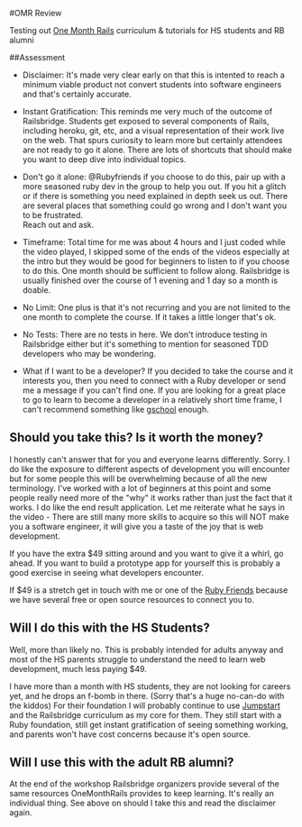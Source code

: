 #OMR Review

Testing out [One Month Rails](http://www.onemonthrails.com/) curriculum & tutorials for HS students and RB alumni

##Assessment

* Disclaimer: It's made very clear early on that this is intented to reach a minimum viable product not convert students into software engineers and that's certainly accurate.

* Instant Gratification: This reminds me very much of the outcome of  Railsbridge.  Students get exposed to several components of Rails, including heroku, git, etc, and a visual representation of their work live on the web. That spurs curiosity to learn more but certainly attendees are not ready to go it alone. There are lots of shortcuts that should make you want to deep dive into individual topics.

* Don't go it alone: @Rubyfriends if you choose to do this, pair up with a more seasoned ruby dev in the group to help you out.  If you hit a glitch or if there is something you need explained in depth seek us out.  There are several places that something could go wrong and I don't want you to be frustrated.  
Reach out and ask.

* Timeframe: Total time for me was about 4 hours and I just coded while the video played, I skipped some of the ends of the videos especially at the intro but they would be good for beginners to listen to if you choose to do this. One month should be sufficient to follow along. Railsbridge is usually finished over the course of 1 evening and 1 day so a month is doable. 

* No Limit: One plus is that it's not recurring and you are not limited to the one month to complete the course.  If it takes a little longer that's ok.  

* No Tests:  There are no tests in here.  We don't introduce testing in Railsbridge either but it's something to mention for seasoned TDD developers who may be wondering. 

* What if I want to be a developer?  If you decided to take the course and it interests you, then you need to connect with a Ruby developer or send me a message if you can't find one. If you are looking for a great place to go to learn to become a developer in a relatively short time frame, I can't recommend something like [gschool](http://www.gschool.it/) enough.  

## Should you take this?  Is it worth the money? 

I honestly can't answer that for you and everyone learns differently.  Sorry.  I do like the exposure to different aspects of development you will encounter but for some people this will be overwhelming because of all the new terminology.  I've worked with a lot of beginners at this point and some people really need more of the "why" it works rather than just the fact that it works.  I do like the end result application.  Let me reiterate what he says in the video - There are still many more skills to acquire so this will NOT make you a software engineer, it will give you a taste of the joy that is web development.

If you have the extra $49 sitting around and you want to give it a whirl, go ahead. If you want to build a prototype app for yourself this is probably a good exercise in seeing what developers encounter.

If $49 is a stretch get in touch with me or one of the [Ruby Friends](http://www.github.com/rubyfriends/) because we have several free or open source resources to connect you to.  


## Will I do this with the HS Students? 

Well, more than likely no.  This is probably intended for adults anyway and most of the HS parents struggle to understand the need to learn web development, much less paying $49.  

I have more than a month with HS students, they are not looking for careers yet, and he drops an f-bomb in there.  (Sorry that's a huge no-can-do with the kiddos) For their foundation I will probably continue to use [Jumpstart](http://www.jumpstartlab.com) and the Railsbridge curriculum as my core for them. They still start with a Ruby foundation, still get instant gratification of seeing something working, and parents won't have cost concerns because it's open source.  

## Will I use this with the adult RB alumni? 

At the end of the workshop Railsbridge organizers provide several of the same resources OneMonthRails provides to keep learning.  It's really an individual thing.  See above on should I take this and read the disclaimer again.  